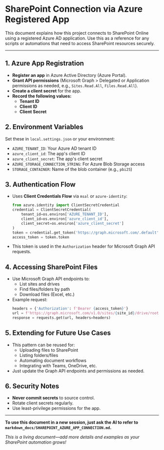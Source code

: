 # SharePoint Connection via Azure Registered App

This document explains how this project connects to SharePoint Online using a registered Azure AD application. Use this as a reference for any scripts or automations that need to access SharePoint resources securely.

---

## 1. **Azure App Registration**
- **Register an app** in Azure Active Directory (Azure Portal).
- **Grant API permissions** (Microsoft Graph > Delegated or Application permissions as needed, e.g., `Sites.Read.All`, `Files.Read.All`).
- **Create a client secret** for the app.
- **Record the following values:**
  - **Tenant ID**
  - **Client ID**
  - **Client Secret**

## 2. **Environment Variables**
Set these in `local.settings.json` or your environment:
- `AZURE_TENANT_ID`: Your Azure AD tenant ID
- `azure_client_id`: The app's client ID
- `azure_client_secret`: The app's client secret
- `AZURE_STORAGE_CONNECTION_STRING`: For Azure Blob Storage access
- `STORAGE_CONTAINER`: Name of the blob container (e.g., `pbi25`)

## 3. **Authentication Flow**
- Uses **Client Credentials Flow** via `msal` or `azure-identity`:
  ```python
  from azure.identity import ClientSecretCredential
  credential = ClientSecretCredential(
      tenant_id=os.environ['AZURE_TENANT_ID'],
      client_id=os.environ['azure_client_id'],
      client_secret=os.environ['azure_client_secret']
  )
  token = credential.get_token('https://graph.microsoft.com/.default')
  access_token = token.token
  ```
- This token is used in the `Authorization` header for Microsoft Graph API requests.

## 4. **Accessing SharePoint Files**
- Use Microsoft Graph API endpoints to:
  - List sites and drives
  - Find files/folders by path
  - Download files (Excel, etc.)
- Example request:
  ```python
  headers = {'Authorization': f'Bearer {access_token}'}
  url = f'https://graph.microsoft.com/v1.0/sites/{site_id}/drive/root:/path/to/file.xlsx:/content'
  response = requests.get(url, headers=headers)
  ```

## 5. **Extending for Future Use Cases**
- This pattern can be reused for:
  - Uploading files to SharePoint
  - Listing folders/files
  - Automating document workflows
  - Integrating with Teams, OneDrive, etc.
- Just update the Graph API endpoints and permissions as needed.

## 6. **Security Notes**
- **Never commit secrets** to source control.
- Rotate client secrets regularly.
- Use least-privilege permissions for the app.

---

**To use this document in a new session, just ask the AI to refer to `markdown_docs/SHAREPOINT_AZURE_APP_CONNECTION.md`.**

_This is a living document—add more details and examples as your SharePoint automation grows!_ 